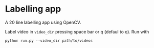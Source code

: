 # Labelling app

A 20 line labelling app using OpenCV.

Label video in `video_dir` pressing space bar or q (defaul to q). Run with

```
python run.py --video_dir path/to/videos
```
